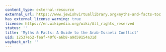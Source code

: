 ```yaml
---
content_type: external-resource
external_url: https://www.jewishvirtuallibrary.org/myths-and-facts-toc
has_external_license_warning: true
license: https://en.wikipedia.org/wiki/All_rights_reserved
status: ''
title: 'Myths & Facts: A Guide to the Arab-Israeli Conflict'
uid: 12537e52-feaf-40f6-a6b8-a9d59154a31d
wayback_url: ''
---
```

